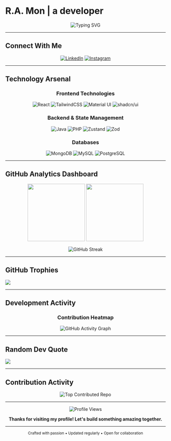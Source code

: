 # R.A. Mon | a developer

<div align="center">
  
  ![Typing SVG](https://readme-typing-svg.herokuapp.com?font=JetBrains+Mono&weight=600&size=28&duration=3000&pause=1000&color=58A6FF&center=true&vCenter=true&width=600&height=70&lines=a+developer;Problem+Solver;Code+Enthusiast;Building+Digital+Solutions)
  
</div>

---

## Connect With Me

<div align="center">
  
  [![LinkedIn](https://img.shields.io/badge/LinkedIn-0077B5?style=for-the-badge&logo=linkedin&logoColor=white)](https://linkedin.com/in/r-a-mohan)
  [![Instagram](https://img.shields.io/badge/Instagram-E4405F?style=for-the-badge&logo=Instagram&logoColor=white)](https://instagram.com/r.a.mon_)
  
</div>

---

## Technology Arsenal

<div align="center">

### Frontend Technologies
![React](https://img.shields.io/badge/React-61DAFB?style=for-the-badge&logo=react&logoColor=black)
![TailwindCSS](https://img.shields.io/badge/Tailwind_CSS-06B6D4?style=for-the-badge&logo=tailwindcss&logoColor=white)
![Material UI](https://img.shields.io/badge/Material--UI-007FFF?style=for-the-badge&logo=mui&logoColor=white)
![shadcn/ui](https://img.shields.io/badge/shadcn/ui-000000?style=for-the-badge&logo=shadcnui&logoColor=white)

### Backend & State Management
![Java](https://img.shields.io/badge/Java-ED8B00?style=for-the-badge&logo=openjdk&logoColor=white)
![PHP](https://img.shields.io/badge/PHP-777BB4?style=for-the-badge&logo=php&logoColor=white)
![Zustand](https://img.shields.io/badge/Zustand-FF6B35?style=for-the-badge&logo=react&logoColor=white)
![Zod](https://img.shields.io/badge/Zod-3E67B1?style=for-the-badge&logo=zod&logoColor=white)

### Databases
![MongoDB](https://img.shields.io/badge/MongoDB-47A248?style=for-the-badge&logo=mongodb&logoColor=white)
![MySQL](https://img.shields.io/badge/MySQL-4479A1?style=for-the-badge&logo=mysql&logoColor=white)
![PostgreSQL](https://img.shields.io/badge/PostgreSQL-336791?style=for-the-badge&logo=postgresql&logoColor=white)

</div>

---

## GitHub Analytics Dashboard

<div align="center">
  
  <img height="180em" src="https://github-readme-stats.vercel.app/api?username=Ramoniswack&show_icons=true&theme=tokyonight&include_all_commits=true&count_private=true&hide_border=true&bg_color=0D1117&title_color=58A6FF&icon_color=58A6FF&text_color=C9D1D9&border_radius=10&cache_seconds=86400"/>
  
  <img height="180em" src="https://github-readme-stats.vercel.app/api/top-langs/?username=Ramoniswack&layout=compact&theme=tokyonight&hide_border=true&bg_color=0D1117&title_color=58A6FF&text_color=C9D1D9&border_radius=10&cache_seconds=86400"/>
  
</div>

<div align="center">
  
  ![GitHub Streak](https://streak-stats.demolab.com/?user=Ramoniswack&theme=tokyonight&hide_border=true&background=0D1117&stroke=58A6FF&ring=58A6FF&fire=FF6B6B&currStreakNum=C9D1D9&sideNums=C9D1D9&currStreakLabel=58A6FF&sideLabels=58A6FF&dates=8B949E&border_radius=10)
  
</div>

---

## GitHub Trophies
![](https://github-profile-trophy.vercel.app/?username=Ramoniswack&theme=radical&no-frame=false&no-bg=false&margin-w=4)

---

## Development Activity

<div align="center">

### Contribution Heatmap
![GitHub Activity Graph](https://github-readme-activity-graph.vercel.app/graph?username=Ramoniswack&theme=tokyo-night&bg_color=0D1117&color=58A6FF&line=58A6FF&point=FF6B6B&area=true&hide_border=true&radius=10&custom_title=Contribution%20Activity%20Over%20Time)

</div>

---

## Random Dev Quote
![](https://quotes-github-readme.vercel.app/api?type=horizontal&theme=radical)

---

## Contribution Activity

<div align="center">
  
  ![Top Contributed Repo](https://github-contributor-stats.vercel.app/api?username=Ramoniswack&limit=5&theme=dark&combine_all_yearly_contributions=true)
  
</div>

---

<div align="center">
  
  ![Profile Views](https://komarev.com/ghpvc/?username=Ramoniswack&color=58A6FF&style=for-the-badge&label=Profile+Views)
  
  **Thanks for visiting my profile! Let's build something amazing together.**
  
</div>

---

<div align="center">
  <sub>Crafted with passion • Updated regularly • Open for collaboration</sub>
</div>
